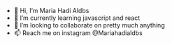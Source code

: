 - 👋 Hi, I’m Maria Hadi Aldbs
- 🌱 I’m currently learning javascript and react
- 💞️ I’m looking to collaborate on pretty much anything
- 📫 Reach me on instagram @Mariahadialdbs

<!---
MariaHadiAldbs/MariaHadiAldbs is a ✨ special ✨ repository because its `README.md` (this file) appears on your GitHub profile.
You can click the Preview link to take a look at your changes.
--->
